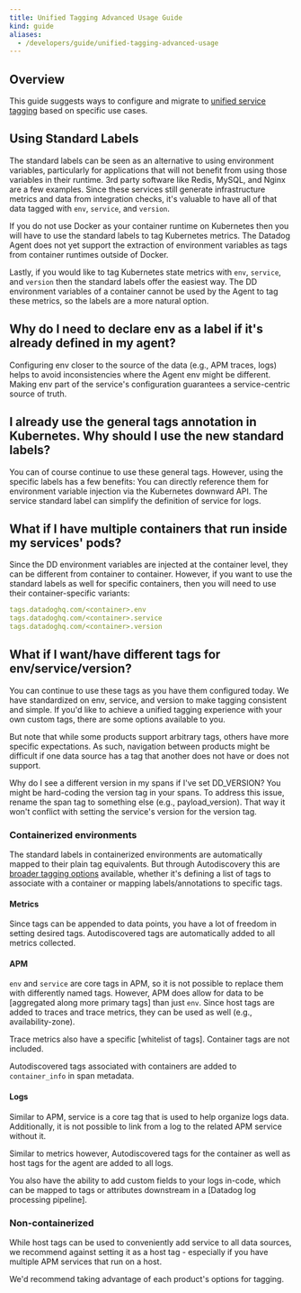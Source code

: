 ```yaml
---
title: Unified Tagging Advanced Usage Guide
kind: guide
aliases:
  - /developers/guide/unified-tagging-advanced-usage
---
```


## Overview

This guide suggests ways to configure and migrate to [unified service tagging][1] based on specific use cases.

## Using Standard Labels

The standard labels can be seen as an alternative to using environment variables, particularly for applications that will not benefit from using those variables in their runtime. 3rd party software like Redis, MySQL, and Nginx are a few examples. Since these services still generate infrastructure metrics and data from integration checks, it's valuable to have all of that data tagged with `env`, `service`, and `version`.

If you do not use Docker as your container runtime on Kubernetes then you will have to use the standard labels to tag Kubernetes metrics. The Datadog Agent does not yet support the extraction of environment variables as tags from container runtimes outside of Docker.

Lastly, if you would like to tag Kubernetes state metrics with `env`, `service`, and `version` then the standard labels offer the easiest way. The DD environment variables of a container cannot be used by the Agent to tag these metrics, so the labels are a more natural option.

## Why do I need to declare env as a label if it's already defined in my agent?
Configuring env closer to the source of the data (e.g., APM traces, logs) helps to avoid inconsistencies where the Agent env might be different. Making env part of the service's configuration guarantees a service-centric source of truth.

## I already use the general tags annotation in Kubernetes. Why should I use the new standard labels?
You can of course continue to use these general tags. However, using the specific labels has a few benefits:
You can directly reference them for environment variable injection via the Kubernetes downward API.
The service standard label can simplify the definition of service for logs.

## What if I have multiple containers that run inside my services' pods?
Since the DD environment variables are injected at the container level, they can be different from container to container. However, if you want to use the standard labels as well for specific containers, then you will need to use their container-specific variants:

```yaml
tags.datadoghq.com/<container>.env
tags.datadoghq.com/<container>.service
tags.datadoghq.com/<container>.version
```

## What if I want/have different tags for env/service/version?
You can continue to use these tags as you have them configured today. We have standardized on env, service, and version to make tagging consistent and simple. If you'd like to achieve a unified tagging experience with your own custom tags, there are some options available to you.

But note that while some products support arbitrary tags, others have more specific expectations. As such, navigation between products might be difficult if one data source has a tag that another does not have or does not support.

Why do I see a different version in my spans if I've set DD_VERSION?
You might be hard-coding the version tag in your spans. To address this issue, rename the span tag to something else (e.g., payload_version). That way it won't conflict with setting the service's version for the version tag.

### Containerized environments

The standard labels in containerized environments are automatically mapped to their plain tag equivalents. But through Autodiscovery this are [broader tagging options][1] available, whether it's defining a list of tags to associate with a container or mapping labels/annotations to specific tags.

#### Metrics

Since tags can be appended to data points, you have a lot of freedom in setting desired tags. Autodiscovered tags are automatically added to all metrics collected.

#### APM

`env` and `service` are core tags in APM, so it is not possible to replace them with differently named tags. However, APM does allow for data to be [aggregated along more primary tags] than just `env`. Since host tags are added to traces and trace metrics, they can be used as well (e.g., availability-zone).

Trace metrics also have a specific [whitelist of tags]. Container tags are not included.

Autodiscovered tags associated with containers are added to `container_info` in span metadata.

#### Logs
Similar to APM, service is a core tag that is used to help organize logs data. Additionally, it is not possible to link from a log to the related APM service without it.

Similar to metrics however, Autodiscovered tags for the container as well as host tags for the agent are added to all logs.

You also have the ability to add custom fields to your logs in-code, which can be mapped to tags or attributes downstream in a [Datadog log processing pipeline].

### Non-containerized

While host tags can be used to conveniently add service to all data sources, we recommend against setting it as a host tag - especially if you have multiple APM services that run on a host.

We'd recommend taking advantage of each product's options for tagging.

[1]: /getting_started/tagging/unified_service_tagging
